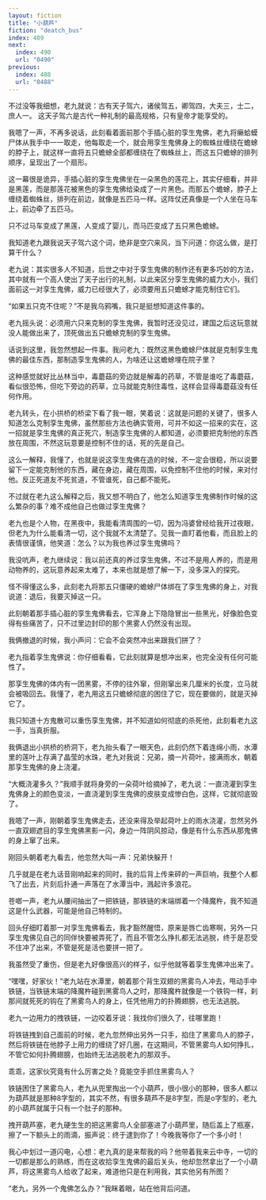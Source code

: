 ```yaml
---
layout: fiction
title: "小葫芦"
fiction: "deatch_bus"
index: 489
next:
  index: 490
  url: "0490"
previous:
  index: 488
  url: "0488"
---
```

不过没等我细想，老九就说：古有天子驾六，诸侯驾五，卿驾四，大夫三，士二，庶人一。 这天子驾六是古代一种礼制的最高规格，只有皇帝才能享受的。

我嗯了一声，不再多说话，此刻看着面前那个手插心脏的孪生鬼佛，老九将癞蛤蟆尸体从我手中一一取走，他每取走一个，就会用孪生鬼佛身上的蜘蛛丝缠绕在蟾蜍的脖子上，就这样一直将五只蟾蜍全部都缠绕在了蜘蛛丝上，而这五只蟾蜍的排列顺序，呈现出了一个扇形。

这一幕很是诡异，手插心脏的孪生鬼佛坐在一朵黑色的莲花上，其实仔细看，并非是黑莲，而是那莲花被黑色的孪生鬼佛给染成了一片黑色。而那五个蟾蜍，脖子上缠绕着蜘蛛丝，排列在前边，就像是五匹马一样。这阵仗还真像是一个人坐在马车上，前边牵了五匹马。

只不过马车变成了黑莲，人变成了婴儿，而马匹变成了五只黑色蟾蜍。

我知道老九跟我说天子驾六这个词，绝非是空穴来风，当下问道：你这么做，是打算干什么？

老九说：其实很多人不知道，后世之中对于孪生鬼佛的制作还有更多巧妙的方法，其中就有一个高人使出了天子出行的礼制，以此来区分孪生鬼佛的威力大小，我们面前这一对孪生鬼佛，威力已经很大了，必须要用五只蟾蜍才能克制住它们。

“如果五只克不住呢？”不是我乌鸦嘴，我只是挺想知道这件事的。

老九摇头说：必须用六只来克制的孪生鬼佛，我暂时还没见过，建国之后这玩意就没人能做出来了，顶死做出五只蟾蜍克制的孪生鬼佛。

话说到这里，我忽然想起一件事。我问老九：既然这黑色蟾蜍尸体就是克制孪生鬼佛的最佳东西，那制造孪生鬼佛的人，为啥还让这蟾蜍埋在院子里？

这种感觉就好比丛林当中，毒蘑菇的旁边就是解毒的药草，不管是谁吃了毒蘑菇，看似很恐怖，但吃下旁边的药草，立马就能克制住毒性，这样会显得毒蘑菇没有任何作用。

老九转头，在小拱桥的桥梁下看了我一眼，笑着说：这就是问题的关键了，很多人知道怎么克制孪生鬼佛，虽然那些方法也确实管用，可并不如这一招来的实在，这一招就是孪生鬼佛的真正死穴，制造孪生鬼佛的人都知道，必须要把克制他的东西放在周围，不然这玩意要是控制不住的话，死的先是自己。

这么一解释，我懂了，也就是说这孪生鬼佛在造的时候，不一定会很稳，所以说要留下一定能克制他的东西，藏在身边，藏在周围，以免控制不住他的时候，来对付他。反正死道友不死贫道，不管谁死，自己都不能死。

不过就在老九这么解释之后，我又想不明白了，他怎么知道孪生鬼佛制作时候的这么繁杂的事？难不成他自己也做过孪生鬼佛？

老九也是个人物，在黑夜中，我能看清周围的一切，因为冯婆曾经给我开过夜眼，但老九为什么能看清一切，这个我就不太清楚了。见我一直盯着他看，而且脸上的表情很谨慎，他笑道：怎么？以为我也养过孪生鬼佛吗？

我没吭声，老九继续说：我以前还真的养过孪生鬼佛，不过不是用人养的，而是用动物养的，这玩意养起来太难了，本来也就是想了解一下，没多深入的探究。

怪不得懂这么多，此刻老九将那五只僵硬的蟾蜍尸体绑在了孪生鬼佛的身上，对我说道：退后，我要灭掉这一只。

此刻朝着那手插心脏的孪生鬼佛看去，它浑身上下隐隐冒出一些黑光，好像脸色变得有些痛苦了，只不过里边封印的那个黑雾人仍然没有出现。

我俩撤退的时候，我小声问：它会不会突然冲出来跟我们拼了？

老九指着孪生鬼佛说：你仔细看看，它此刻就算是想冲出来，也完全没有任何可能性了。

那孪生鬼佛的体内有一团黑雾，不停的往外窜，但刚窜出来几厘米的长度，立马就会被吸回去。我懂了，老九用这五只蟾蜍彻底的困住了它，现在要做的，就是灭掉它了。

我只知道十方鬼散可以重伤孪生鬼佛，并不知道如何彻底的杀死他，此刻看老九这一手，当真折服。

我俩退出小拱桥的桥洞下，老九抬头看了一眼天色，此刻仍然下着连绵小雨，水潭里的莲叶上存满了晶莹的水珠，老九对我说：兄弟，摘一片荷叶，接满雨水，朝着那孪生鬼佛的身上浇灌。

“大概浇灌多久？”我顺手就将身旁的一朵荷叶给摘掉了，老九说：一直浇灌到孪生鬼佛身上的颜色变淡，一直浇灌到孪生鬼佛的皮肤变成惨白色，这样，它就彻底毁了。

我嗯了一声，刚朝着孪生鬼佛走去，还没来得及举起荷叶上的雨水浇灌，忽然另外一直双翅遮目的孪生鬼佛黑影一闪，身边一阵阴风掠动，像是有什么东西从那鬼佛的身上窜了出来。

刚回头朝着老九看去，他忽然大叫一声：兄弟快躲开！

几乎就是在老九话音刚响起来的同时，我的后背上传来砰的一声巨响，我整个人都飞了出去，片刻后扑通一声落在了水潭当中，溅起许多浪花。

苍啷一声，老九从腰间抽出了一把铁链，那铁链的末端绑着一个降魔杵，我不知道这是什么武器，可能是他自己特制的。

回头仔细盯着那一对孪生鬼佛看去，我才豁然醒悟，原来是唇亡齿寒啊，另外一只孪生鬼佛见自己的同伴快要被弄死了，而且不管怎么挣扎都无法逃脱，终于是忍受不住冲了出来，不管是死是活也要拼一把了。

我虽然受了重伤，但是老九好像很高兴的样子，似乎他就等着孪生鬼佛冲出来了。

“嘿嘿，好家伙！”老九站在水潭里，朝着那个背生双翅的黑雾鸟人冲去，甩动手中铁链，当铁链末端的降魔杵碰到黑雾鸟人之时，那降魔杵就像是一个铁钩一样，刹那间就死死的钩在了黑雾鸟人的身上，任凭他用力的扑腾翅膀，也无法逃脱。

老九一边用力的拽铁链，一边咬着牙说：我找你们很久了，往哪里跑！

将铁链拽到自己面前的时候，老九忽然伸出另外一只手，掐住了黑雾鸟人的脖子，然后将铁链在他脖子上用力的缠绕了好几圈，在这期间，不管黑雾鸟人如何挣扎，不管它如何扑腾翅膀，也始终无法逃脱老九的那双手。

乖乖，这家伙究竟有什么厉害之处？竟能空手抓住黑雾鸟人？

铁链困住了黑雾鸟人，老九从兜里掏出一个小葫芦，很小很小的那种，很多人都以为葫芦就是那种8字型的，其实不然，有很多葫芦不是8字型，而是o字型的，老九的小葫芦就属于只有一个肚子的那种。

拽开葫芦塞，老九硬生生的把这黑雾鸟人全部塞进了小葫芦里，随后盖上了瓶塞，擦了一下额头上的雨滴，振声说：终于逮到你了！今晚我等你了一个多小时！

我心中划过一道闪电，心想：老九真的是来帮我的吗？他带着我来云中寺，一切的一切都是那么的熟练，而在这收拾孪生鬼佛的最后关头，他却忽然拿出了一个小葫芦，将这黑雾鸟人给收了起来，难道他只是在利用我，其实他另有所图？

“老九，另外一个鬼佛怎么办？”我眯着眼，站在他背后问道。